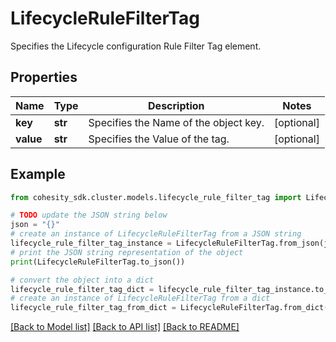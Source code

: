 # LifecycleRuleFilterTag

Specifies the Lifecycle configuration Rule Filter Tag element.

## Properties

Name | Type | Description | Notes
------------ | ------------- | ------------- | -------------
**key** | **str** | Specifies the Name of the object key. | [optional] 
**value** | **str** | Specifies the Value of the tag. | [optional] 

## Example

```python
from cohesity_sdk.cluster.models.lifecycle_rule_filter_tag import LifecycleRuleFilterTag

# TODO update the JSON string below
json = "{}"
# create an instance of LifecycleRuleFilterTag from a JSON string
lifecycle_rule_filter_tag_instance = LifecycleRuleFilterTag.from_json(json)
# print the JSON string representation of the object
print(LifecycleRuleFilterTag.to_json())

# convert the object into a dict
lifecycle_rule_filter_tag_dict = lifecycle_rule_filter_tag_instance.to_dict()
# create an instance of LifecycleRuleFilterTag from a dict
lifecycle_rule_filter_tag_from_dict = LifecycleRuleFilterTag.from_dict(lifecycle_rule_filter_tag_dict)
```
[[Back to Model list]](../README.md#documentation-for-models) [[Back to API list]](../README.md#documentation-for-api-endpoints) [[Back to README]](../README.md)


